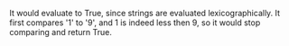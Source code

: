 It would evaluate to True, since strings are evaluated lexicographically.
It first compares '1' to '9', and 1 is indeed less then 9,
so it would stop comparing and return True.